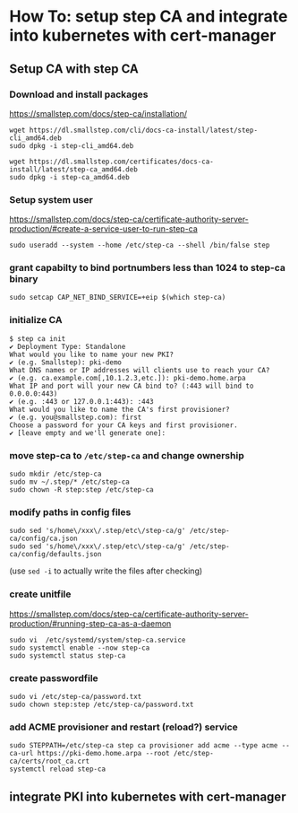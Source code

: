 # How To: setup step CA and integrate into kubernetes with cert-manager  
## Setup CA with step CA  

### Download and install packages  
https://smallstep.com/docs/step-ca/installation/  

```
wget https://dl.smallstep.com/cli/docs-ca-install/latest/step-cli_amd64.deb
sudo dpkg -i step-cli_amd64.deb

wget https://dl.smallstep.com/certificates/docs-ca-install/latest/step-ca_amd64.deb
sudo dpkg -i step-ca_amd64.deb
```

### Setup system user   

https://smallstep.com/docs/step-ca/certificate-authority-server-production/#create-a-service-user-to-run-step-ca

`sudo useradd --system --home /etc/step-ca --shell /bin/false step`  

### grant capabilty to bind portnumbers less than 1024 to step-ca binary

`sudo setcap CAP_NET_BIND_SERVICE=+eip $(which step-ca)`  

### initialize CA

```
$ step ca init
✔ Deployment Type: Standalone
What would you like to name your new PKI?
✔ (e.g. Smallstep): pki-demo
What DNS names or IP addresses will clients use to reach your CA?
✔ (e.g. ca.example.com[,10.1.2.3,etc.]): pki-demo.home.arpa
What IP and port will your new CA bind to? (:443 will bind to 0.0.0.0:443)
✔ (e.g. :443 or 127.0.0.1:443): :443
What would you like to name the CA's first provisioner?
✔ (e.g. you@smallstep.com): first
Choose a password for your CA keys and first provisioner.
✔ [leave empty and we'll generate one]:
```

### move step-ca to `/etc/step-ca` and change ownership

```
sudo mkdir /etc/step-ca
sudo mv ~/.step/* /etc/step-ca
sudo chown -R step:step /etc/step-ca
```

### modify paths in config files

```
sudo sed 's/home\/xxx\/.step/etc\/step-ca/g' /etc/step-ca/config/ca.json
sudo sed 's/home\/xxx\/.step/etc\/step-ca/g' /etc/step-ca/config/defaults.json
```
(use `sed -i` to actually write the files after checking)
### create unitfile

https://smallstep.com/docs/step-ca/certificate-authority-server-production/#running-step-ca-as-a-daemon
```
sudo vi  /etc/systemd/system/step-ca.service
sudo systemctl enable --now step-ca
sudo systemctl status step-ca
```

### create passwordfile

```
sudo vi /etc/step-ca/password.txt
sudo chown step:step /etc/step-ca/password.txt
```

### add ACME provisioner and restart (reload?) service

```
sudo STEPPATH=/etc/step-ca step ca provisioner add acme --type acme --ca-url https://pki-demo.home.arpa --root /etc/step-ca/certs/root_ca.crt
systemctl reload step-ca
```

## integrate PKI into kubernetes with cert-manager





